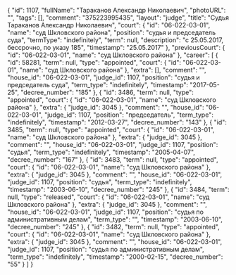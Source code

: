 {
    "id": 1107,
    "fullName": "Тараканов Александр Николаевич",
    "photoURL": "",
    "tags": [],
    "comment": "375223995435",
    "layout": "judge",
    "title": "Судья Тараканов Александр Николаевич",
    "court": {
        "id": "06-022-03-01",
        "name": "суд Шкловского района",
        "position": "судья и председатель суда",
        "termType": "indefinitely",
        "term": null,
        "description": "c 25.05.2017, бессрочно, по указу 185",
        "timestamp": "25.05.2017"
    },
    "previousCourt": {
        "id": "06-022-03-01",
        "name": "суд Шкловского района"
    },
    "career": [
        {
            "id": 58281,
            "term": null,
            "type": "appointed",
            "court": {
                "id": "06-022-03-01",
                "name": "суд Шкловского района"
            },
            "extra": [],
            "comment": "",
            "house_id": "06-022-03-01",
            "judge_id": 1107,
            "position": "судья и председатель суда",
            "term_type": "indefinitely",
            "timestamp": "2017-05-25",
            "decree_number": "185"
        },
        {
            "id": 3486,
            "term": null,
            "type": "appointed",
            "court": {
                "id": "06-022-03-01",
                "name": "суд Шкловского района"
            },
            "extra": {
                "judge_id": 3045
            },
            "comment": "",
            "house_id": "06-022-03-01",
            "judge_id": 1107,
            "position": "председатель",
            "term_type": "indefinitely",
            "timestamp": "2012-03-27",
            "decree_number": "143"
        },
        {
            "id": 3485,
            "term": null,
            "type": "appointed",
            "court": {
                "id": "06-022-03-01",
                "name": "суд Шкловского района"
            },
            "extra": {
                "judge_id": 3045
            },
            "comment": "",
            "house_id": "06-022-03-01",
            "judge_id": 1107,
            "position": "судья",
            "term_type": "indefinitely",
            "timestamp": "2005-04-07",
            "decree_number": "167"
        },
        {
            "id": 3483,
            "term": null,
            "type": "appointed",
            "court": {
                "id": "06-022-03-01",
                "name": "суд Шкловского района"
            },
            "extra": {
                "judge_id": 3045
            },
            "comment": "",
            "house_id": "06-022-03-01",
            "judge_id": 1107,
            "position": "судья",
            "term_type": "indefinitely",
            "timestamp": "2003-06-10",
            "decree_number": "245"
        },
        {
            "id": 3484,
            "term": null,
            "type": "released",
            "court": {
                "id": "06-022-03-01",
                "name": "суд Шкловского района"
            },
            "extra": {
                "judge_id": 3045
            },
            "comment": "",
            "house_id": "06-022-03-01",
            "judge_id": 1107,
            "position": "судья по административным делам",
            "term_type": "",
            "timestamp": "2003-06-10",
            "decree_number": "245"
        },
        {
            "id": 3482,
            "term": null,
            "type": "appointed",
            "court": {
                "id": "06-022-03-01",
                "name": "суд Шкловского района"
            },
            "extra": {
                "judge_id": 3045
            },
            "comment": "",
            "house_id": "06-022-03-01",
            "judge_id": 1107,
            "position": "судья по административным делам",
            "term_type": "indefinitely",
            "timestamp": "2000-02-15",
            "decree_number": "55"
        }
    ]
}